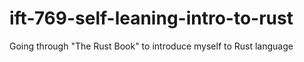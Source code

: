 # ift-769-self-leaning-intro-to-rust
Going through "The Rust Book" to introduce myself to Rust language
